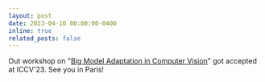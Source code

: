 ```yaml
---
layout: post
date: 2023-04-16 00:00:00-0400
inline: true
related_posts: false
---
```


Out workshop on "[Big Model Adaptation in Computer Vision](https://bigmac-vision.github.io/)" got accepted at ICCV'23. See you in Paris!
